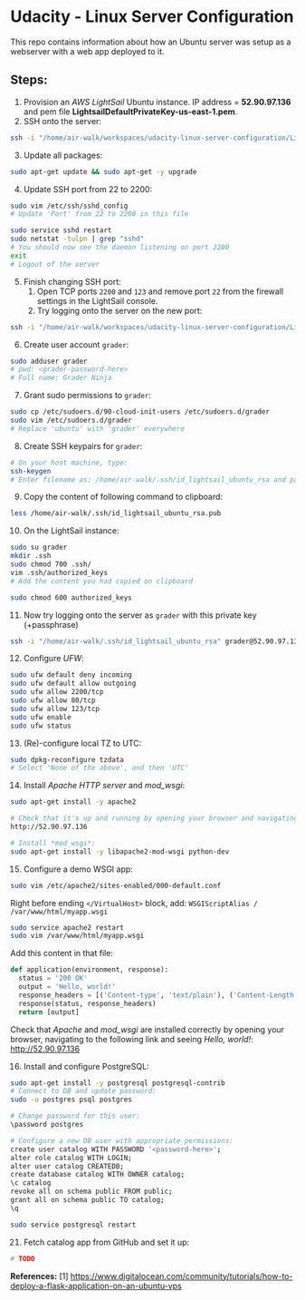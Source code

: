 # Udacity - Linux Server Configuration
This repo contains information about how an Ubuntu server was setup as a webserver with a web app deployed to it.

## Steps:
1. Provision an *AWS LightSail* Ubuntu instance. IP address = **52.90.97.136** and pem file **LightsailDefaultPrivateKey-us-east-1.pem**.
2. SSH onto the server:
```bash
ssh -i "/home/air-walk/workspaces/udacity-linux-server-configuration/LightsailDefaultPrivateKey-us-east-1.pem" ubuntu@52.90.97.136 -p 22
```
3. Update all packages:
```bash
sudo apt-get update && sudo apt-get -y upgrade
```
4. Update SSH port from 22 to 2200:
```bash
sudo vim /etc/ssh/sshd_config
# Update 'Port' from 22 to 2200 in this file

sudo service sshd restart
sudo netstat -tulpn | grep "sshd"
# You should now see the daemon listening on port 2200
exit
# Logout of the server
```
5. Finish changing SSH port:
    1. Open TCP ports `2200` and `123` and remove port `22` from the firewall settings in the LightSail console.
    2. Try logging onto the server on the new port:
```bash
ssh -i "/home/air-walk/workspaces/udacity-linux-server-configuration/LightsailDefaultPrivateKey-us-east-1.pem" ubuntu@52.90.97.136 -p 2200
```
6. Create user account `grader`:
```bash
sudo adduser grader
# pwd: <grader-password-here>
# Full name: Grader Ninja
```
7. Grant sudo permissions to `grader`:
```bash
sudo cp /etc/sudoers.d/90-cloud-init-users /etc/sudoers.d/grader
sudo vim /etc/sudoers.d/grader
# Replace 'ubuntu' with 'grader' everywhere
```
8. Create SSH keypairs for `grader`:
```bash
# On your host machine, type:
ssh-keygen
# Enter filename as: /home/air-walk/.ssh/id_lightsail_ubuntu_rsa and passphrase: <private-passphrase-here>
```
9. Copy the content of following command to clipboard:
```bash
less /home/air-walk/.ssh/id_lightsail_ubuntu_rsa.pub
```
10. On the LightSail instance:
```bash
sudo su grader
mkdir .ssh
sudo chmod 700 .ssh/
vim .ssh/authorized_keys
# Add the content you had copied on clipboard

sudo chmod 600 authorized_keys
```
11. Now try logging onto the server as `grader` with this private key (+passphrase)
```bash
ssh -i "/home/air-walk/.ssh/id_lightsail_ubuntu_rsa" grader@52.90.97.136 -p 2200
```
12. Configure *UFW*:
```bash
sudo ufw default deny incoming
sudo ufw default allow outgoing
sudo ufw allow 2200/tcp
sudo ufw allow 80/tcp
sudo ufw allow 123/tcp
sudo ufw enable
sudo ufw status
```
13. (Re)-configure local TZ to UTC:
```bash
sudo dpkg-reconfigure tzdata
# Select 'None of the above', and then 'UTC'
```
14. Install *Apache HTTP server* and *mod_wsgi*:
```bash
sudo apt-get install -y apache2

# Check that it's up and running by opening your browser and navigating to:
http://52.90.97.136

# Install *mod_wsgi*:
sudo apt-get install -y libapache2-mod-wsgi python-dev
```
15. Configure a demo WSGI app:
```bash
sudo vim /etc/apache2/sites-enabled/000-default.conf
```
Right before ending `</VirtualHost>` block, add:
`WSGIScriptAlias / /var/www/html/myapp.wsgi`

```bash
sudo service apache2 restart
sudo vim /var/www/html/myapp.wsgi
```
Add this content in that file:
```python
def application(environment, response):
  status = '200 OK'
  output = 'Hello, world!'
  response_headers = [('Content-type', 'text/plain'), ('Content-Length', str(len(output)))]
  response(status, response_headers)
  return [output]
```
Check that *Apache* and *mod_wsgi* are installed correctly by opening your browser, navigating to the following link and seeing *Hello, world!*: http://52.90.97.136

16. Install and configure PostgreSQL:
```bash
sudo apt-get install -y postgresql postgresql-contrib
# Connect to DB and update password:
sudo -u postgres psql postgres

# Change password for this user:
\password postgres

# Configure a new DB user with appropriate permissions:
create user catalog WITH PASSWORD '<password-here>';
alter role catalog WITH LOGIN;
alter user catalog CREATEDB;
create database catalog WITH OWNER catalog;
\c catalog
revoke all on schema public FROM public;
grant all on schema public TO catalog;
\q

sudo service postgresql restart
```


21. Fetch catalog app from GitHub and set it up:
```bash
# TODO
```

**References:**
[1] https://www.digitalocean.com/community/tutorials/how-to-deploy-a-flask-application-on-an-ubuntu-vps
